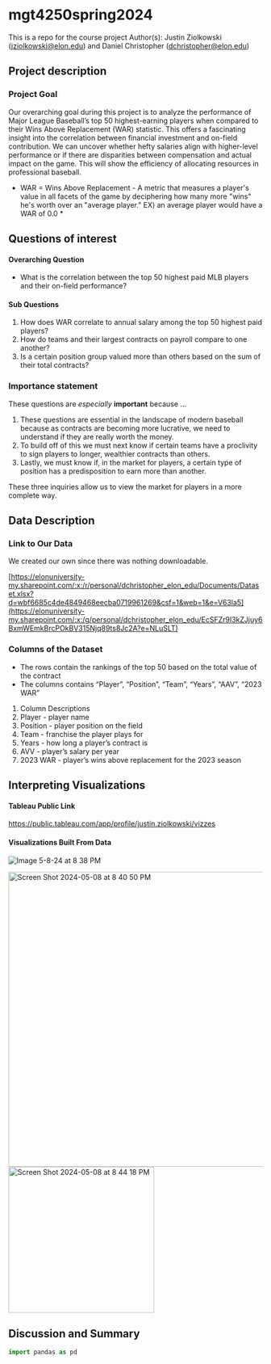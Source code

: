 # mgt4250spring2024
This is a repo for the course project
Author(s): Justin Ziolkowski (jziolkowski@elon.edu) and Daniel Christopher (dchristopher@elon.edu)

## Project description

### Project Goal
Our overarching goal during this project is to analyze the performance of Major League Baseball’s top 50 highest-earning players when compared to their Wins Above Replacement (WAR) statistic. This offers a fascinating insight into the correlation between financial investment and on-field contribution. We can uncover whether hefty salaries align with higher-level performance or if there are disparities between compensation and actual impact on the game. This will show the efficiency of allocating resources in professional baseball.

* WAR = Wins Above Replacement - A metric that measures a player's value in all facets of the game by deciphering how many more "wins" he's worth over an "average player." EX) an average player would have a WAR of 0.0 *

## Questions of interest
#### Overarching Question
- What is the correlation between the top 50 highest paid MLB players and their on-field performance?

#### Sub Questions
1. How does WAR correlate to annual salary among the top 50 highest paid players?
2. How do teams and their largest contracts on payroll compare to one another?
3. Is a certain position group valued more than others based on the sum of their total contracts?
  
### Importance statement
These questions are *especially* **important** because ...
1. These questions are essential in the landscape of modern baseball because as contracts are becoming more lucrative, we need to understand if they are really worth the money.
2. To build off of this we must next know if certain teams have a proclivity to sign players to longer, wealthier contracts than others. 
3. Lastly, we must know if, in the market for players, a certain type of position has a predisposition to earn more than another.

These three inquiries allow us to view the market for players in a more complete way. 

## Data Description
### Link to Our Data

We created our own since there was nothing downloadable.

[https://elonuniversity-my.sharepoint.com/:x:/r/personal/dchristopher_elon_edu/Documents/Dataset.xlsx?d=wbf6685c4de4849468eecba0719961269&csf=1&web=1&e=V63la5](https://elonuniversity-my.sharepoint.com/:x:/g/personal/dchristopher_elon_edu/EcSFZr9I3kZJjuy6BxmWEmkBrcPOkBV315Njq89ts8Jc2A?e=NLuSLT)

### Columns of the Dataset
- The rows contain the rankings of the top 50 based on the total value of the contract
- The columns contains “Player”, “Position”, “Team”, “Years”, “AAV”, “2023 WAR”

1. Column Descriptions
2. Player - player name
3. Position - player position on the field
4. Team - franchise the player plays for
5. Years - how long a player’s contract is
6. AVV - player’s salary per year
7. 2023 WAR - player’s wins above replacement for the 2023 season


## Interpreting Visualizations
#### Tableau Public Link
https://public.tableau.com/app/profile/justin.ziolkowski/vizzes

#### Visualizations Built From Data
![Image 5-8-24 at 8 38 PM](https://github.com/Justinski8/mgt4250spring2024/assets/158494882/1c5ae3d4-e18a-47b5-9612-1850dc1abfd6)

<img width="584" alt="Screen Shot 2024-05-08 at 8 40 50 PM" src="https://github.com/Justinski8/mgt4250spring2024/assets/158494882/be4837d8-2225-45e9-b350-1a539e52915d">

<img width="289" alt="Screen Shot 2024-05-08 at 8 44 18 PM" src="https://github.com/Justinski8/mgt4250spring2024/assets/158494882/fa8fc42c-3143-4c4f-be27-717f67940d70">


## Discussion and Summary

```python
import pandas as pd
```
